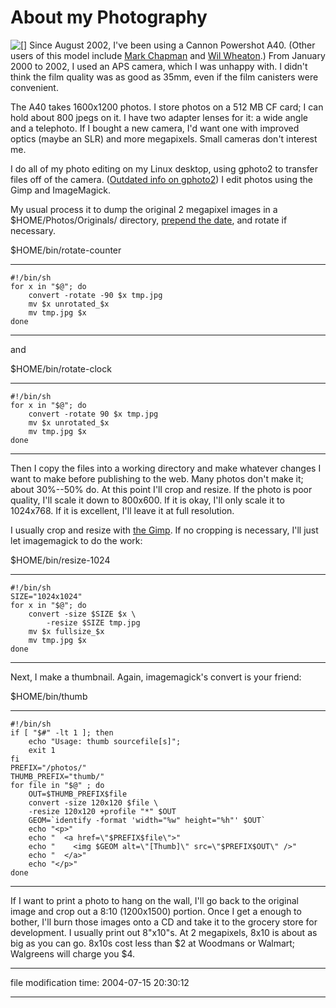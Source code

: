 About my Photography
====================

[![[]](https://halcanary.org/photos/thumb/2002-08-25-curtis02.jpg)](/photos/2002-08-25-curtis02.jpg) Since August 2002, I've been using a Cannon Powershot A40. (Other users of this model include [Mark Chapman](http://nuclear.physics.wisc.edu/~chapman/pictures/) and [Wil Wheaton](http://wwdn.textamerica.com/).) From January 2000 to 2002, I used an APS camera, which I was unhappy with. I didn't think the film quality was as good as 35mm, even if the film canisters were convenient.

The A40 takes 1600x1200 photos. I store photos on a 512 MB CF card; I can hold about 800 jpegs on it. I have two adapter lenses for it: a wide angle and a telephoto. If I bought a new camera, I'd want one with improved optics (maybe an SLR) and more megapixels. Small cameras don't interest me.

I do all of my photo editing on my Linux desktop, using gphoto2 to transfer files off of the camera. ([Outdated info on gphoto2](/p/a40/)) I edit photos using the Gimp and ImageMagick.

My usual process it to dump the original 2 megapixel images in a $HOME/Photos/Originals/ directory, [prepend the date](/archives/000179.html), and rotate if necessary.

$HOME/bin/rotate-counter

* * *

    #!/bin/sh
    for x in "$@"; do 
        convert -rotate -90 $x tmp.jpg
        mv $x unrotated_$x
        mv tmp.jpg $x
    done

* * *

and

$HOME/bin/rotate-clock

* * *

    #!/bin/sh
    for x in "$@"; do 
        convert -rotate 90 $x tmp.jpg
        mv $x unrotated_$x
        mv tmp.jpg $x
    done

* * *

Then I copy the files into a working directory and make whatever changes I want to make before publishing to the web. Many photos don't make it; about 30%--50% do. At this point I'll crop and resize. If the photo is poor quality, I'll scale it down to 800x600. If it is okay, I'll only scale it to 1024x768. If it is excellent, I'll leave it at full resolution.

I usually crop and resize with [the Gimp](http://gimp.org). If no cropping is necessary, I'll just let imagemagick to do the work:

$HOME/bin/resize-1024

* * *

    #!/bin/sh
    SIZE="1024x1024"
    for x in "$@"; do 
        convert -size $SIZE $x \
            -resize $SIZE tmp.jpg
        mv $x fullsize_$x
        mv tmp.jpg $x
    done

* * *

Next, I make a thumbnail. Again, imagemagick's convert is your friend:

$HOME/bin/thumb

* * *

    #!/bin/sh
    if [ "$#" -lt 1 ]; then
        echo "Usage: thumb sourcefile[s]";
        exit 1
    fi
    PREFIX="/photos/"
    THUMB_PREFIX="thumb/"
    for file in "$@" ; do 
        OUT=$THUMB_PREFIX$file
        convert -size 120x120 $file \
    	-resize 120x120 +profile "*" $OUT
        GEOM=`identify -format 'width="%w" height="%h"' $OUT`
        echo "<p>"
        echo "  <a href=\"$PREFIX$file\">"
        echo "    <img $GEOM alt=\"[Thumb]\" src=\"$PREFIX$OUT\" />"
        echo "  </a>"
        echo "</p>"
    done

* * *

If I want to print a photo to hang on the wall, I'll go back to the original image and crop out a 8:10 (1200x1500) portion. Once I get a enough to bother, I'll burn those images onto a CD and take it to the grocery store for development. I usually print out 8"x10"s. At 2 megapixels, 8x10 is about as big as you can go. 8x10s cost less than $2 at Woodmans or Walmart; Walgreens will charge you $4.

* * *

file modification time: 2004-07-15 20:30:12

* * *
